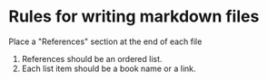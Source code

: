 # Rules for writing markdown files

Place a "References" section at the end of each file

1. References should be an ordered list.
2. Each list item should be a book name or a link.
